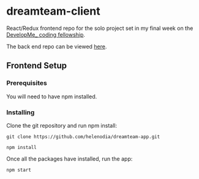 # dreamteam-client
React/Redux frontend repo for the solo project set in my final week on the [DevelopMe_ coding fellowship](https://developme.training/fellowship/).

<!-- The live app can be viewed [here]().
 -->
The back end repo can be viewed [here](https://github.com/helenodia/dreamteam-api).

## Frontend Setup
### Prerequisites

You will need to have npm installed.

### Installing
Clone the git repository and run npm install:

```git clone https://github.com/helenodia/dreamteam-app.git```

```npm install```

Once all the packages have installed, run the app:

```npm start```

